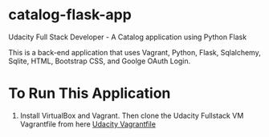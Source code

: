 # catalog-flask-app
Udacity Full Stack Developer - A Catalog application using Python Flask 

This is a back-end application that uses Vagrant, Python, Flask, Sqlalchemy, Sqlite, HTML, Bootstrap CSS, and Goolge OAuth Login. 

# To Run This Application
1. Install VirtualBox and Vagrant. Then clone the Udacity Fullstack VM Vagrantfile from here [Udacity Vagrantfile](https://github.com/udacity/fullstack-nanodegree-vm)
